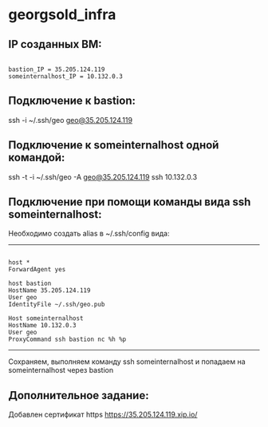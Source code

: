 # georgsold_infra
## IP созданных ВМ:

```

bastion_IP = 35.205.124.119
someinternalhost_IP = 10.132.0.3

```

## Подключение к bastion:

ssh -i ~/.ssh/geo geo@35.205.124.119

## Подключение к someinternalhost одной командой:

ssh -t -i ~/.ssh/geo -A geo@35.205.124.119 ssh 10.132.0.3

## Подключение при помощи команды вида ssh someinternalhost:

Необходимо создать alias в ~/.ssh/config вида:

*****
```

host *
ForwardAgent yes

host bastion
HostName 35.205.124.119
User geo
IdentityFile ~/.ssh/geo.pub

Host someinternalhost
HostName 10.132.0.3
User geo
ProxyCommand ssh bastion nc %h %p

```
*****

Сохраняем, выполняем команду ssh someinternalhost и попадаем на someinternalhost через  bastion

## Дополнительное задание:

Добавлен сертификат https https://35.205.124.119.xip.io/
